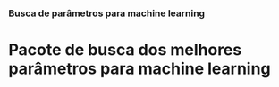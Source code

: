### Busca de parâmetros para machine learning

# Pacote de busca dos melhores parâmetros para machine learning